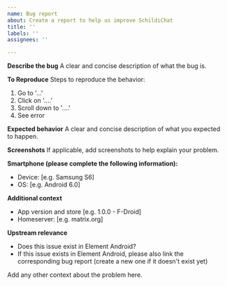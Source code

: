 ```yaml
---
name: Bug report
about: Create a report to help us improve SchildiChat
title: ''
labels: ''
assignees: ''

---
```


**Describe the bug**
A clear and concise description of what the bug is.

**To Reproduce**
Steps to reproduce the behavior:
1. Go to '...'
2. Click on '....'
3. Scroll down to '....'
4. See error

**Expected behavior**
A clear and concise description of what you expected to happen.

**Screenshots**
If applicable, add screenshots to help explain your problem.

**Smartphone (please complete the following information):**
 - Device: [e.g. Samsung S6]
 - OS: [e.g. Android 6.0]

**Additional context**
 - App version and store [e.g. 1.0.0 - F-Droid]
 - Homeserver: [e.g. matrix.org]

**Upstream relevance**
 - Does this issue exist in Element Android?
 - If this issue exists in Element Android, please also link the corresponding bug report (create a new one if it doesn't exist yet)

Add any other context about the problem here.

